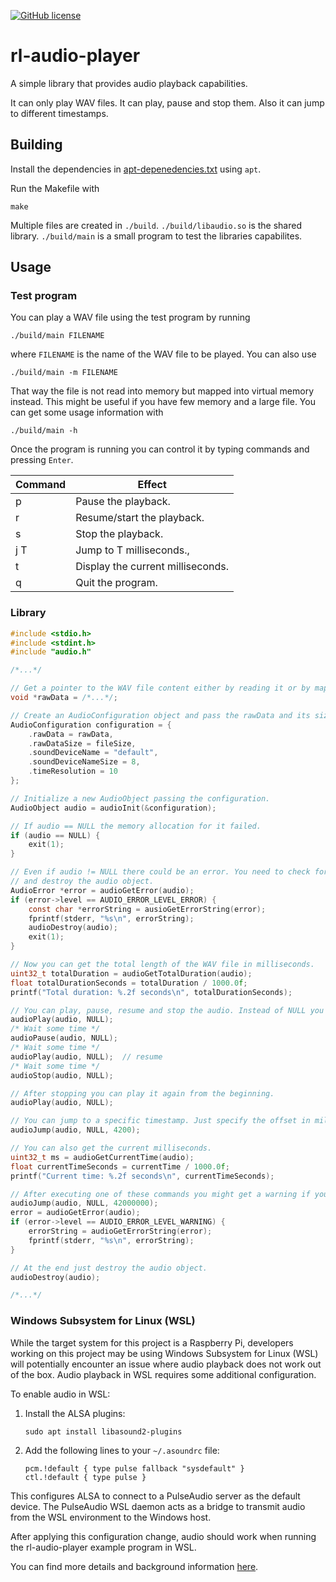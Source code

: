 [![GitHub license](https://img.shields.io/github/license/Naereen/StrapDown.js.svg)](https://github.com/CR1337/rl-audio-player/blob/main/LICENSE)

# rl-audio-player

A simple library that provides audio playback capabilities.

It can only play WAV files. It can play, pause and stop them. Also it can jump to different timestamps.

## Building

Install the dependencies in [apt-depenedencies.txt](https://github.com/CR1337/rl-audio-player/blob/main/apt-dependencies.txt) using `apt`.

Run the Makefile with 
```
make
```
Multiple files are created in `./build`. `./build/libaudio.so` is the shared library. `./build/main` is a small program to test the libraries capabilites.

## Usage

### Test program

You can play a WAV file using the test program by running
```
./build/main FILENAME
```
where `FILENAME` is the name of the WAV file to be played. You can also use
```
./build/main -m FILENAME
```
That way the file is not read into memory but mapped into virtual memory instead. This might be useful if you have few memory and a large file.
You can get some usage information with 
```
./build/main -h
```

Once the program is running you can control it by typing commands and pressing `Enter`.

|Command|Effect                           |
|-------|---------------------------------|
|p      |Pause the playback.              |
|r      |Resume/start the playback.       |
|s      |Stop the playback.               |
|j T    |Jump to T milliseconds.,         |
|t      |Display the current milliseconds.|
|q      |Quit the program.                |

### Library

```C
#include <stdio.h>
#include <stdint.h>
#include "audio.h"

/*...*/

// Get a pointer to the WAV file content either by reading it or by mapping it to memory.
void *rawData = /*...*/;

// Create an AudioConfiguration object and pass the rawData and its size. Also set the name of the playback device and its size. The timeResolution determines every how many milliseconds commands like audioPlay() or audioPause() are processed.
AudioConfiguration configuration = {
    .rawData = rawData,
    .rawDataSize = fileSize,
    .soundDeviceName = "default",
    .soundDeviceNameSize = 8,
    .timeResolution = 10
};

// Initialize a new AudioObject passing the configuration.
AudioObject audio = audioInit(&configuration);

// If audio == NULL the memory allocation for it failed.
if (audio == NULL) {
    exit(1);
}

// Even if audio != NULL there could be an error. You need to check for it
// and destroy the audio object.
AudioError *error = audioGetError(audio);
if (error->level == AUDIO_ERROR_LEVEL_ERROR) {
    const char *errorString = ausioGetErrorString(error);
    fprintf(stderr, "%s\n", errorString);
    audioDestroy(audio);
    exit(1);
}

// Now you can get the total length of the WAV file in milliseconds.
uint32_t totalDuration = audioGetTotalDuration(audio);
float totalDurationSeconds = totalDuration / 1000.0f;
printf("Total duration: %.2f seconds\n", totalDurationSeconds);

// You can play, pause, resume and stop the audio. Instead of NULL you can also pass a pthread_barrier_t in case you want to synchronize the audio thread with other threads.
audioPlay(audio, NULL);
/* Wait some time */
audioPause(audio, NULL);
/* Wait some time */
audioPlay(audio, NULL);  // resume
/* Wait some time */
audioStop(audio, NULL);

// After stopping you can play it again from the beginning.
audioPlay(audio, NULL);

// You can jump to a specific timestamp. Just specify the offset in milliseconds.
audioJump(audio, NULL, 4200);

// You can also get the current milliseconds.
uint32_t ms = audioGetCurrentTime(audio);
float currentTimeSeconds = currentTime / 1000.0f;
printf("Current time: %.2f seconds\n", currentTimeSeconds);

// After executing one of these commands you might get a warning if you did something wrong. E.g. you might have jumped beyond the end of the audio data. The program is able to self recover from a warning. Everytime you call an audio* function (except audioGetErrorString) the error gets resets.
audioJump(audio, NULL, 42000000);
error = audioGetError(audio);
if (error->level == AUDIO_ERROR_LEVEL_WARNING) {
    errorString = audioGetErrorString(error);
    fprintf(stderr, "%s\n", errorString);
}

// At the end just destroy the audio object.
audioDestroy(audio);

/*...*/

```

### Windows Subsystem for Linux (WSL)

While the target system for this project is a Raspberry Pi, developers working on this project may be using Windows Subsystem for Linux (WSL) will potentially encounter an issue where audio playback does not work out of the box. Audio playback in WSL requires some additional configuration.

To enable audio in WSL:

1. Install the ALSA plugins:
   ```
   sudo apt install libasound2-plugins
   ```

2. Add the following lines to your `~/.asoundrc` file:
   ```
   pcm.!default { type pulse fallback "sysdefault" }
   ctl.!default { type pulse }
   ```

This configures ALSA to connect to a PulseAudio server as the default device. The PulseAudio WSL daemon acts as a bridge to transmit audio from the WSL environment to the Windows host.

After applying this configuration change, audio should work when running the rl-audio-player example program in WSL.

You can find more details and background information [here](https://github.com/CR1337/rl-audio-player/issues/2).
